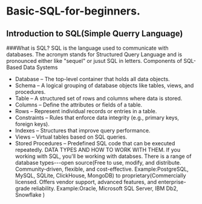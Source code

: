 # Basic-SQL-for-beginners.
## Introduction to SQL(Simple Querry Language)
###What is SQL?
SQL is the language used to communicate with databases. The acronym stands for Structured Query Language and is pronounced either like "sequel" or jusut SQL in letters.
Components of SQL-Based Data Systems
- Database – The top-level container that holds all data objects.
- Schema – A logical grouping of database objects like tables, views, and procedures.
- Table – A structured set of rows and columns where data is stored.
- Columns – Define the attributes or fields of a table.
- Rows – Represent individual records or entries in a table.
- Constraints – Rules that enforce data integrity (e.g., primary keys, foreign keys).
- Indexes – Structures that improve query performance.
- Views – Virtual tables based on SQL queries.
- Stored Procedures – Predefined SQL code that can be executed repeatedly.
 DATA TYPES AND HOW TO WORK WITH THEM.
If you working with SQL, you'll be working with databses.
   There is a range of database types---open source(Free to use, modify, and distribute. Community-driven, flexible, and cost-effective.
Example:PostgreSQL, MySQL, SQLite, ClickHouse, MongoDB) to proprietary(Commercially licensed. Offers vendor support, advanced features, and enterprise-grade reliability. Example:Oracle, Microsoft SQL Server, IBM Db2, Snowflake
)
